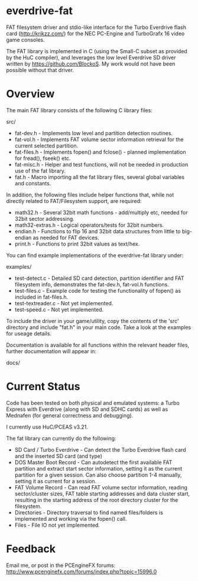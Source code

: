 everdrive-fat
=============

FAT filesystem driver and stdio-like interface for the Turbo Everdrive flash card (http://krikzz.com/) for the NEC PC-Engine and TurboGrafx 16 video game consoles.

The FAT library is implemented in C (using the Small-C subset as provided by the HuC compiler), and leverages the low level Everdrive SD driver written by https://github.com/BlockoS. My work would not have been possible without that driver.

Overview
========

The main FAT library consists of the following C library files:

src/
* fat-dev.h - Implements low level and partition detection routines.
* fat-vol.h - Implements FAT volume sector information retrieval for the current selected partition.
* fat-files.h - Implements fopen() and fclose() - planned implementation for fread(), fseek() etc.
* fat-misc.h - Helper and test functions, will not be needed in production use of the fat library.
* fat.h - Macro importing all the fat library files, several global variables and constants.

In addition, the following files include helper functions that, while not directly related to FAT/Filesystem support, are required:

* math32.h - Several 32bit math functions - add/multiply etc, needed for 32bit sector addressing.
* math32-extras.h - Logical operators/tests for 32bit numbers.
* endian.h - Functions to flip 16 and 32bit data structures from little to big-endian as needed for FAT devices.
* print.h - Functions to print 32bit values as text/hex.

You can find example implementations of the everdrive-fat library under:

examples/
* test-detect.c - Detailed SD card detection, partition identifier and FAT filesystem info, demonstrates the fat-dev.h, fat-vol.h functions.
* test-files.c - Example code for testing the functionality of fopen() as included in fat-files.h.
* test-textreader.c - Not yet implemented.
* test-speed.c - Not yet implemented.

To include the driver in your game/utility, copy the contents of the 'src' directory and include "fat.h" in your main code. Take a look at the examples for useage details.

Documentation is available for all functions within the relevant header files, further documentation will appear in:

docs/


Current Status
==============

Code has been tested on both physical and emulated systems: a Turbo Express with Everdrive (along with SD and SDHC cards) as well as Mednafen (for general correctness and debugging).

I currently use HuC/PCEAS v3.21.

The fat library can currently do the following:

* SD Card / Turbo Everdrive - Can detect the Turbo Everdrive flash card and the inserted SD card (and type)
* DOS Master Boot Record - Can autodetect the first available FAT partition and extract start sector information, setting it as the current partition for a given session. Can also choose partition 1-4 manually, setting it as current for a session.
* FAT Volume Record - Can read FAT volume sector information, reading sector/cluster sizes, FAT table starting addresses and data cluster start, resulting in the starting address of the root directory cluster for the filesystem.
* Directories - Directory traversal to find named files/folders is implemented and working via the fopen() call.
* Files - File IO not yet implemented.


Feedback
========

Email me, or post in the PCEngineFX forums: http://www.pcenginefx.com/forums/index.php?topic=15996.0
